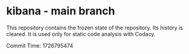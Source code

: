 # kibana - main branch

This repository contains the frozen state of the repository.
Its history is cleared. It is used only for static code
analysis with Codacy.

Commit Time: 1726795474